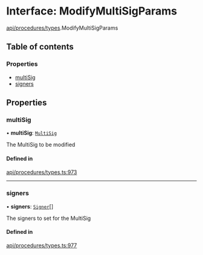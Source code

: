 # Interface: ModifyMultiSigParams

[api/procedures/types](../wiki/api.procedures.types).ModifyMultiSigParams

## Table of contents

### Properties

- [multiSig](../wiki/api.procedures.types.ModifyMultiSigParams#multisig)
- [signers](../wiki/api.procedures.types.ModifyMultiSigParams#signers)

## Properties

### multiSig

• **multiSig**: [`MultiSig`](../wiki/api.entities.MultiSig.MultiSig)

The MultiSig to be modified

#### Defined in

[api/procedures/types.ts:973](https://github.com/PolymeshAssociation/polymesh-sdk/blob/31fdce23/src/api/procedures/types.ts#L973)

___

### signers

• **signers**: [`Signer`](../wiki/types#signer)[]

The signers to set for the MultiSig

#### Defined in

[api/procedures/types.ts:977](https://github.com/PolymeshAssociation/polymesh-sdk/blob/31fdce23/src/api/procedures/types.ts#L977)
